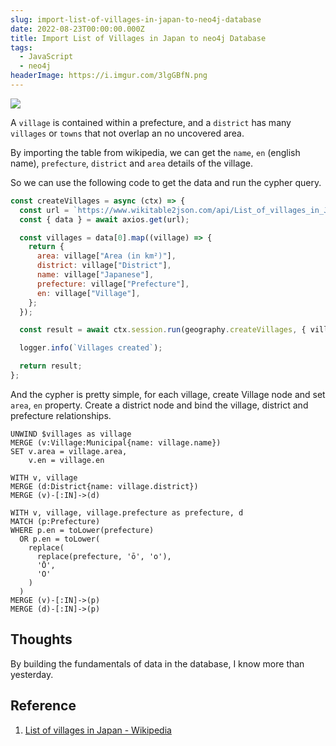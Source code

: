 ```yaml
---
slug: import-list-of-villages-in-japan-to-neo4j-database
date: 2022-08-23T00:00:00.000Z
title: Import List of Villages in Japan to neo4j Database
tags:
  - JavaScript
  - neo4j
headerImage: https://i.imgur.com/3lgGBfN.png
---
```


![](https://i.imgur.com/3lgGBfN.png)

A `village` is contained within a prefecture, and a `district` has many `villages` or `towns` that not overlap an no uncovered area.

By importing the table from wikipedia, we can get the `name`, `en` (english name), `prefecture`, `district` and `area` details of the village.

So we can use the following code to get the data and run the cypher query.

```js
const createVillages = async (ctx) => {
  const url = `https://www.wikitable2json.com/api/List_of_villages_in_Japan?table=0&keyRows=1`;
  const { data } = await axios.get(url);

  const villages = data[0].map((village) => {
    return {
      area: village["Area (in km²)"],
      district: village["District"],
      name: village["Japanese"],
      prefecture: village["Prefecture"],
      en: village["Village"],
    };
  });

  const result = await ctx.session.run(geography.createVillages, { villages });

  logger.info(`Villages created`);

  return result;
};
```

And the cypher is pretty simple, for each village, create Village node and set `area`, `en` property. Create a district node and bind the village, district and prefecture relationships.

```cypher
UNWIND $villages as village
MERGE (v:Village:Municipal{name: village.name})
SET v.area = village.area,
    v.en = village.en

WITH v, village
MERGE (d:District{name: village.district})
MERGE (v)-[:IN]->(d)

WITH v, village, village.prefecture as prefecture, d
MATCH (p:Prefecture)
WHERE p.en = toLower(prefecture)
  OR p.en = toLower(
    replace(
      replace(prefecture, 'ō', 'o'),
      'Ō',
      'O'
    )
  )
MERGE (v)-[:IN]->(p)
MERGE (d)-[:IN]->(p)
```

## Thoughts

By building the fundamentals of data in the database, I know more than yesterday.

## Reference
1. [List of villages in Japan - Wikipedia](https://en.wikipedia.org/wiki/List_of_villages_in_Japan)